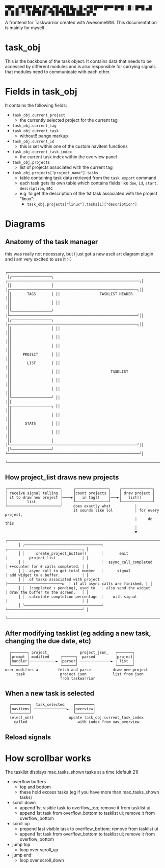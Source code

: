 
▀█▀ ▄▀█ █▀ █▄▀    █▀▄▀█ ▄▀█ █▄░█ ▄▀█ █▀▀ █▀▀ █▀█ 
░█░ █▀█ ▄█ █░█    █░▀░█ █▀█ █░▀█ █▀█ █▄█ ██▄ █▀▄ 

A frontend for Taskwarrior created with AwesomeWM.
This documentation is mainly for myself.

# task_obj
This is the backbone of the task object.
It contains data that needs to be accessed by different modules and is
also responsible for carrying signals that modules need to communicate with
each other.

# Fields in task_obj
It contains the following fields:
- `task_obj.current_project`
  - the currently selected project for the current tag
- `task_obj.current_tag`
- `task_obj.current_task`
  - without!! pango markup
- `task_obj.current_id`
  - this is set within one of the custom navitem functions
- `task_obj.current_task_index`
  - the current task index within the overview panel
- `task_obj.projects`
  - list of projects associated with the current tag
- `task_obj.projects["project_name"].tasks`
  - table containing task data retrieved from the `task export` command
  - each task gets its own table which contains fields like `due`, `id`, `start`, `description`, etc
  - e.g. to get the description of the 1st task associated with the project "linux":
    - `task_obj.projects["linux"].tasks[1]["description"]`

# Diagrams
## Anatomy of the task manager
this was really not necessary, 
but i just got a new ascii art diagram plugin and i am very excited to use it :-)
```
 ┌───────────────────────────────────────────────────────────────────────────────────┐
 │┌──────────────────┐ ┌────────────────────────────────────────────────────────────┐│
 ││                  │ │┌──────────────────────────────────────────────────────────┐││
 ││       TAGS       │ ││                  TASKLIST HEADER                         │││
 ││                  │ ││                                                          │││
 │└──────────────────┘ │└──────────────────────────────────────────────────────────┘││
 │┌──────────────────┐ │┌──────────────────────────────────────────────────────────┐││
 ││                  │ ││                                                          │││
 ││                  │ ││                                                          │││
 ││                  │ ││                                                          │││
 ││     PROJECT      │ ││                                                          │││
 ││       LIST       │ ││                                                          │││
 ││                  │ ││                       TASKLIST                           │││
 ││                  │ ││                                                          │││
 ││                  │ ││                                                          │││
 │└──────────────────┘ ││                                                          │││
 │┌──────────────────┐ ││                                                          │││
 ││                  │ ││                                                          │││
 ││      STATS       │ ││                                                          │││
 ││                  │ ││                                                          │││
 ││                  │ │└──────────────────────────────────────────────────────────┘││
 │└──────────────────┘ └────────────────────────────────────────────────────────────┘│
 └───────────────────────────────────────────────────────────────────────────────────┘
```

## How project_list draws new projects
```
┌────────────────────────┐     ┌───────────────┐    ┌──────────────┐
│ receive signal telling │     │count projects │    │ draw project │
│ it to draw new project │────►│   in tag()    │───►│   list()     │
│         list           │     └───────────────┘    └──────────────┘
└────────────────────────┘     does exactly what           │
                               it sounds like lol          │ for every project,
                                                           │     do this
                                                           │
                                                           ▼
      ┌───────────────────────────────────────────────────────────────────────────────────────────────────────┐
      │ ┌───────────────────────────────────┐                            ┌──────────────────────────────────┐ │
      │ │     create_project_button()       │       emit                 │          project_list            │ │
      │ │                                   │  async_call_completed      │ ++counter for # calls completed. │ │
      │ │- async call to get total number   │      signal                │ add widget to a buffer.          │ │
      │ │  of tasks associated with project │─────────────────────────►  │ if all async calls are finished, │ │
      │ │  (completed + pending), used to   │ also send the widget       │ draw the buffer to the screen.   │ │
      │ │  calculate completion percentage  │    with signal             │                                  │ │
      │ └───────────────────────────────────┘                            └──────────────────────────────────┘ │
      └───────────────────────────────────────────────────────────────────────────────────────────────────────┘
```
## After modifying tasklist (eg adding a new task, changing the due date, etc)
```
  ┌───────┐ project_              project_json_   ┌───────┐
  │prompt │ modified     ┌──────┐  parsed         │project│
  │handler│────────────► │parser│ ──────────────► │ list  │
  └───────┘              └──────┘                 └───────┘
user modifies a         fetch and parse          draw new project
     task                project json            list from json
                         from taskwarrior
```

## When a new task is selected
```
  ┌────────┐  task_selected    ┌────────┐
  │navitems│ ───────────────►  │overview│
  └────────┘                   └────────┘
  select_on()                update task_obj.current_task_index  
    called                       with index from nav_overview
```

## Reload signals

# How scrollbar works
The tasklist displays max_tasks_shown tasks at a time (default 21)
- overflow buffers
  - top and bottom
  - these hold excess tasks (eg if you have more than max_tasks_shown tasks)
- scroll down
  - append 1st visible task to overflow_top; remove it from tasklist ui
  - append 1st task from overflow_bottom to tasklist ui; remove it from overflow_bottom
- scroll up
  - prepend last visible task to overflow_bottom; remove from tasklist ui
  - append 1st task from overflow_bottom to tasklist ui; remove it from overflow_bottom
- jump top
  - loop over scroll_up
- jump end
  - loop over scroll_down
